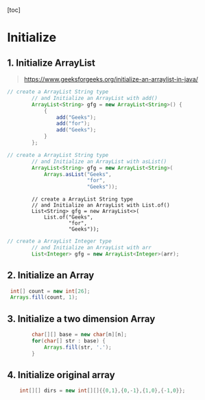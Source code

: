 [toc]

# Initialize

## 1. Initialize ArrayList

> https://www.geeksforgeeks.org/initialize-an-arraylist-in-java/

```java
// create a ArrayList String type 
        // and Initialize an ArrayList with add() 
        ArrayList<String> gfg = new ArrayList<String>() { 
            { 
                add("Geeks"); 
                add("for"); 
                add("Geeks"); 
            } 
        }; 
```

```java
// create a ArrayList String type 
        // and Initialize an ArrayList with asList() 
        ArrayList<String> gfg = new ArrayList<String>( 
            Arrays.asList("Geeks", 
                          "for", 
                          "Geeks")); 
```

```
        // create a ArrayList String type 
        // and Initialize an ArrayList with List.of() 
        List<String> gfg = new ArrayList<>( 
            List.of("Geeks", 
                    "for", 
                    "Geeks")); 
```

```java
// create a ArrayList Integer type 
        // and Initialize an ArrayList with arr 
        List<Integer> gfg = new ArrayList<Integer>(arr);
```

## 2. Initialize an Array

```java
 int[] count = new int[26];
 Arrays.fill(count, 1);
```

## 3. Initialize a two dimension Array 

```java
        char[][] base = new char[n][n];
        for(char[] str : base) {
            Arrays.fill(str, '.');
        }

```

## 4. Initialize original array

```java
    int[][] dirs = new int[][]{{0,1},{0,-1},{1,0},{-1,0}};
```

